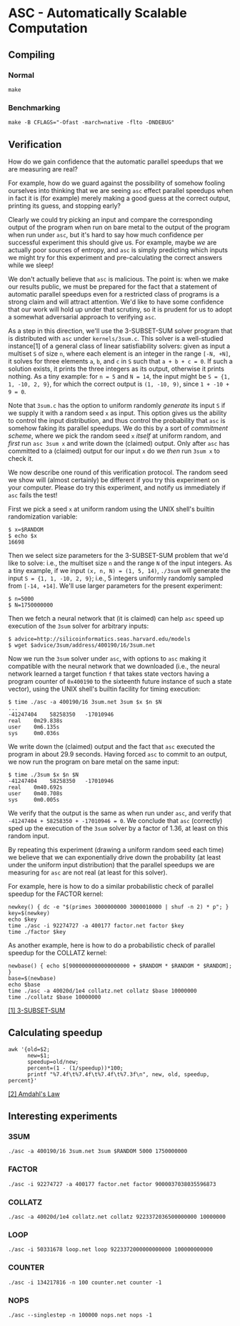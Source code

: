 # ASC - Automatically Scalable Computation

## Compiling

### Normal

    make

### Benchmarking

    make -B CFLAGS="-Ofast -march=native -flto -DNDEBUG"

## Verification

How do we gain confidence that the automatic parallel speedups that we are
measuring are real?

For example, how do we guard against the possibility of somehow fooling
ourselves into thinking that we are seeing `asc` effect parallel speedups when
in fact it is (for example) merely making a good guess at the correct output,
printing its guess, and stopping early?

Clearly we could try picking an input and compare the corresponding output
of the program when run on bare metal to the output of the program when run
under `asc`, but it's hard to say how much confidence per successful experiment
this should give us.  For example, maybe *we* are actually poor sources of
entropy, and `asc` is simply predicting which inputs we might try for this
experiment and pre-calculating the correct answers while we sleep!

We don't actually believe that `asc` is malicious.  The point is: when
we make our results public, we must be prepared for the fact that a statement
of automatic parallel speedups even for a restricted class of programs is a
strong claim and will attract attention.  We'd like to have some confidence
that our work will hold up under that scrutiny, so it is prudent for us to adopt
a somewhat adversarial approach to verifying `asc`.

As a step in this direction, we'll use the 3-SUBSET-SUM solver program that is
distributed with `asc` under `kernels/3sum.c`.  This solver is a well-studied
instance[1] of a general class of linear satisfiability solvers: given as
input a multiset `S` of size `n`, where each element is an integer in the
range `[-N, +N]`, it solves for three elements `a`, `b`, and `c` in `S` such
that `a + b + c = 0`.  If such a solution exists, it prints the three integers
as its output, otherwise it prints nothing.  As a tiny example: for `n = 5` and
`N = 14`, the input might be `S = {1, 1, -10, 2, 9}`, for which the correct
output is `(1, -10, 9)`, since `1 + -10 + 9 = 0`.

Note that `3sum.c` has the option to uniform randomly *generate* its input `S`
if we supply it with a random seed `x` as input.
This option gives us the ability to control the input distribution, and thus
control the probability that `asc` is somehow faking its parallel speedups.
We do this by a sort of *commitment scheme*, where we pick the random seed
`x` *itself* at uniform random, and *first* run `asc 3sum x` and write
down the (claimed) output. Only after `asc` has committed to a (claimed) output
for our input `x` do we *then* run `3sum x` to check it.

We now describe one round of this verification protocol.  The random seed
we show will (almost certainly) be different if you try this experiment on
your computer.  Please do try this experiment, and notify us immediately
if `asc` fails the test!

First we pick a seed `x` at uniform random using the UNIX
shell's builtin randomization variable:

    $ x=$RANDOM
    $ echo $x
    16698

Then we select size parameters for the 3-SUBSET-SUM problem that we'd like
to solve: i.e., the multiset size `n` and the range `N` of the input integers.
As a tiny example, if we input `(x, n, N) = (1, 5, 14)`, `./3sum` will
generate the input `S = {1, 1, -10, 2, 9}`; i.e., 5 integers uniformly randomly
sampled from `[-14, +14]`.  We'll use larger parameters for the present
experiment:

    $ n=5000
    $ N=1750000000

Then we fetch a neural network that (it is claimed) can help `asc` speed up
execution of the `3sum` solver for arbitrary inputs:

    $ advice=http://silicoinformatics.seas.harvard.edu/models
    $ wget $advice/3sum/address/400190/16/3sum.net

Now we run the `3sum` solver under `asc`, with options to `asc` making it
compatible with the neural network that we downloaded (i.e., the neural network
learned a target function `f` that takes state vectors having a program counter
of `0x400190` to the sixteenth future instance of such a state vector), using
the UNIX shell's builtin facility for timing execution:

    $ time ./asc -a 400190/16 3sum.net 3sum $x $n $N
    ...
    -41247404	 58258350	-17010946
    real	0m29.838s
    user	0m6.135s
    sys	    0m0.036s

We write down the (claimed) output and the fact that `asc` executed the program
in about 29.9 seconds. Having forced `asc` to commit to an output, we now run
the program on bare metal on the same input:

    $ time ./3sum $x $n $N
    -41247404	 58258350	-17010946
    real	0m40.692s
    user	0m40.708s
    sys	    0m0.005s

We verify that the output is the same as when run under `asc`, and verify that
`-41247404 + 58258350 + -17010946 = 0`.  We conclude that `asc` (correctly)
sped up the execution of the `3sum` solver by a factor of 1.36, at least on
this random input.

By repeating this experiment (drawing a uniform random seed each time) we
believe that we can exponentially drive down the probability (at least under the
uniform input distribution) that the parallel speedups we are measuring for
`asc` are not real (at least for this solver).

For example, here is how to do a similar probabilistic check of parallel
speedup for the FACTOR kernel:

    newkey() { dc -e "$(primes 3000000000 3000010000 | shuf -n 2) * p"; }
    key=$(newkey)
    echo $key
    time ./asc -i 92274727 -a 400177 factor.net factor $key
    time ./factor $key

As another example, here is how to do a probabilistic check of parallel
speedup for the COLLATZ kernel:

    newbase() { echo $[9000000000000000000 + $RANDOM * $RANDOM * $RANDOM]; }
    base=$(newbase)
    echo $base
    time ./asc -a 40020d/1e4 collatz.net collatz $base 10000000
    time ./collatz $base 10000000

[[1] 3-SUBSET-SUM](https://en.wikipedia.org/wiki/3SUM)

## Calculating speedup

    awk '{old=$2;
          new=$1;
          speedup=old/new;
          percent=(1 - (1/speedup))*100;
          printf "%7.4f\t%7.4f\t%7.4f\t%7.3f\n", new, old, speedup, percent}'

[[2] Amdahl's Law](https://en.wikipedia.org/wiki/Amdahl%27s_law)

## Interesting experiments

### 3SUM

    ./asc -a 400190/16 3sum.net 3sum $RANDOM 5000 1750000000

### FACTOR

    ./asc -i 92274727 -a 400177 factor.net factor 9000037038035596873

### COLLATZ

    ./asc -a 40020d/1e4 collatz.net collatz 9223372036500000000 10000000

### LOOP

    ./asc -i 50331678 loop.net loop 9223372000000000000 100000000000

### COUNTER

    ./asc -i 134217816 -n 100 counter.net counter -1

### NOPS

    ./asc --singlestep -n 100000 nops.net nops -1

